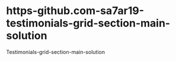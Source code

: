 # https-github.com-sa7ar19-testimonials-grid-section-main-solution
Testimonials-grid-section-main-solution
